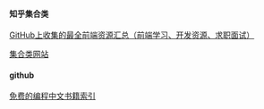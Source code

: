 #### 知乎集合类

[GitHub上收集的最全前端资源汇总（前端学习、开发资源、求职面试）](https://zhuanlan.zhihu.com/p/22216871)

[集合类网站](https://github.com/justjavac/free-programming-books-zh_CN)



#### github

[免费的编程中文书籍索引](http://siberiawolf.com/free_programming/index.html)





